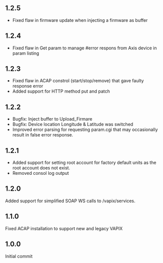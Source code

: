 ## 1.2.5
- Fixed flaw in firmware update when injecting a firmware as buffer

## 1.2.4
- Fixed flaw in Get param to manage #error respons from Axis device in param listing

## 1.2.3
- Fixed flaw in ACAP constrol (start/stop/remove) that gave faulty response error
- Added support for HTTP method put and patch

## 1.2.2
- Bugfix: Inject buffer to Upload_Firmare
- Bugfix: Device location Longitude & Latitude was switched
- Improved error parsing for requesting param.cgi that may occasionally result in false error response.
 
## 1.2.1
* Added support for setting root account for factory default units as the root account does not exist.
* Removed consol log output

## 1.2.0
Added support for simplified SOAP WS calls to /vapix/services.

## 1.1.0
Fixed ACAP installation to support new and legacy VAPIX

## 1.0.0
Initial commit